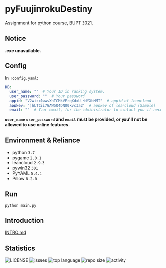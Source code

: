# pyFuujinrokuDestiny
Assignment for python course, BUPT 2021.

## Notice

**.exe unavailable.**

## Config

In `!config.yaml`:

```yaml
DB:
  user_name: ""  # Your ID in ranking system.
  user_password: ""  # Your password
  appid: "V2wizxAwwsXhTCMkVErqXdxU-MdYXbMMI"  # appid of leancloud
  appkey: "jhLTCii7GAW5Q4DN00kvcIa2"  # appkey of leancloud (Sample)
  email: ""  # Your email, for the administrator to contact you if necessary.
```

**`user_name` `user_password` and `email` must be provided, or you'll not be allowed to use online features.**

## Environment & Reliance

- python `3.7`
- pygame `2.0.1`
- leancloud `2.9.3`
- pywin32 `301`
- PyYAML `5.4.1`
- Pillow `8.2.0`

## Run

```shell
python main.py
```

## Introduction

[INTRO.md](https://github.com/novaELLIAS/pyFuujinrokuDestiny/blob/master/INTRO.md)

## Statistics

![LICENSE](https://img.shields.io/github/license/novaELLIAS/pyFuujinrokuDestiny)
![issues](https://img.shields.io/github/issues/novaELLIAS/pyFuujinrokuDestiny)
![top language](https://img.shields.io/github/languages/top/novaELLIAS/pyFuujinrokuDestiny)
![repo size](https://img.shields.io/github/repo-size/novaELLIAS/pyFuujinrokuDestiny?label=repo%20size)
![activity](https://img.shields.io/github/commit-activity/m/novaELLIAS/pyFuujinrokuDestiny)
